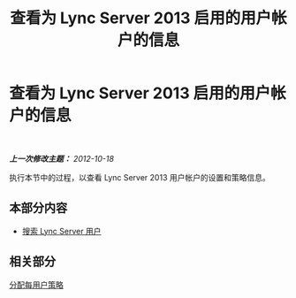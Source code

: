 ﻿---
title: 查看为 Lync Server 2013 启用的用户帐户的信息
TOCTitle: 查看为 Lync Server 2013 启用的用户帐户的信息
ms:assetid: 18309dca-b502-44e5-83e2-e314a827d298
ms:mtpsurl: https://technet.microsoft.com/zh-cn/library/JJ687980(v=OCS.15)
ms:contentKeyID: 49888317
ms.date: 05/19/2016
mtps_version: v=OCS.15
ms.translationtype: HT
---

# 查看为 Lync Server 2013 启用的用户帐户的信息

 

_**上一次修改主题：** 2012-10-18_

执行本节中的过程，以查看 Lync Server 2013 用户帐户的设置和策略信息。

## 本部分内容

  - [搜索 Lync Server 用户](lync-server-2013-search-for-lync-server-users.md)

## 相关部分

[分配每用户策略](lync-server-2013-assigning-per-user-policies.md)

